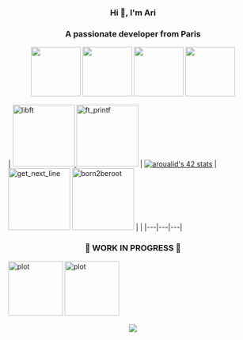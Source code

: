 <h3 align="center">Hi 👋, I'm Ari</h3>
<h3 align="center">A passionate developer from Paris</h3>
<div align="center" class="gallery">
  <IMG SRC="https://cultofthepartyparrot.com/parrots/hd/hackerparrot.gif"  length="100" width="100">
  <IMG SRC="https://cultofthepartyparrot.com/parrots/hd/soccerparrot.gif" length="100" width="100">
  <IMG SRC="https://cultofthepartyparrot.com/flags/hd/franceparrot.gif" length="100" width="100">
  <IMG SRC="https://cultofthepartyparrot.com/parrots/hd/kindasusparrot.gif" length="100" width="100">
</div>

| <a href="https://github.com/aroualid/libft"><img src="https://github.com/ayogun/42-project-badges/blob/main/badges/libftn.png"  title="libft" length="125" width="125"> </a> <a href="https://github.com/aroualid/ft_printf"><img src="https://github.com/ayogun/42-project-badges/blob/main/badges/ft_printfe.png" title="ft_printf" length="125" width="125"></a>  |  <a href="https://profile.intra.42.fr/users/aroualid"><img src="https://badge.mediaplus.ma/darkblue/aroualid?1337Badge=off&UM6P=off" alt="aroualid's 42 stats" /></a> | <a href="https://github.com/aroualid/get_next_line"><img src="https://github.com/ayogun/42-project-badges/blob/main/badges/get_next_linee.png" title="get_next_line" length="125" width="125"></a> <a href="https://github.com/aroualid/Born2beroot"><img src="https://github.com/ayogun/42-project-badges/blob/main/badges/born2beroote.png" title="born2beroot" length="125" width="125"></a> | 
| 
|---|---|---|

<h3>                 </h3>
<h3>                 </h3>
<h3>                 </h3>
<h3 align="center">  🚧 WORK IN PROGRESS 🚧 </h3>
<div display = "flex">
  <img src="https://upload.wikimedia.org/wikipedia/commons/e/e6/VLC_Icon.svg" title="plot" width="110"></a> 
  <img src="https://upload.wikimedia.org/wikipedia/commons/e/e6/VLC_Icon.svg" title="plot" width="110"></a> 
</div>

<p align="left">


<div align="center">
  <IMG SRC = "https://media2.giphy.com/media/1UfrAu7VuqlPb4wbRC/giphy.gif?cid=ecf05e47c1wjuoeqg85gm5utrewl747m8a6tf4l2oui06t50&ep=v1_gifs_search&rid=giphy.gif&ct=g">
</div>
</p>
